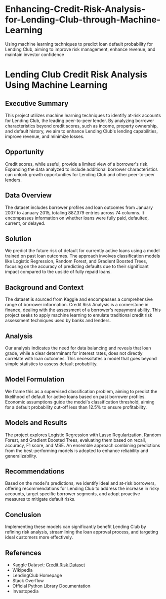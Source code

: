 # Enhancing-Credit-Risk-Analysis-for-Lending-Club-through-Machine-Learning
Using machine learning techniques to predict   loan default probability for Lending Club, aiming to improve risk management, enhance revenue, and maintain investor confidence

# Lending Club Credit Risk Analysis Using Machine Learning

## Executive Summary
This project utilizes machine learning techniques to identify at-risk accounts for Lending Club, the leading peer-to-peer lender. By analyzing borrower characteristics beyond credit scores, such as income, property ownership, and default history, we aim to enhance Lending Club's lending capabilities, improve revenue, and minimize losses.

## Opportunity
Credit scores, while useful, provide a limited view of a borrower's risk. Expanding the data analyzed to include additional borrower characteristics can unlock growth opportunities for Lending Club and other peer-to-peer lenders.

## Data Overview
The dataset includes borrower profiles and loan outcomes from January 2007 to January 2015, totaling 887,379 entries across 74 columns. It encompasses information on whether loans were fully paid, defaulted, current, or delayed.

## Solution
We predict the future risk of default for currently active loans using a model trained on past loan outcomes. The approach involves classification models like Logistic Regression, Random Forest, and Gradient Boosted Trees, focusing on the accuracy of predicting defaults due to their significant impact compared to the upside of fully repaid loans.

## Background and Context
The dataset is sourced from Kaggle and encompasses a comprehensive range of borrower information. Credit Risk Analysis is a cornerstone in finance, dealing with the assessment of a borrower's repayment ability. This project seeks to apply machine learning to emulate traditional credit risk assessment techniques used by banks and lenders.

## Analysis
Our analysis indicates the need for data balancing and reveals that loan grade, while a clear determinant for interest rates, does not directly correlate with loan outcomes. This necessitates a model that goes beyond simple statistics to assess default probability.

## Model Formulation
We frame this as a supervised classification problem, aiming to predict the likelihood of default for active loans based on past borrower profiles. Economic assumptions guide the model's classification threshold, aiming for a default probability cut-off less than 12.5% to ensure profitability.

## Models and Results
The project explores Logistic Regression with Lasso Regularization, Random Forest, and Gradient Boosted Trees, evaluating them based on recall, accuracy, F1 score, and MSE. An ensemble approach combining predictions from the best-performing models is adopted to enhance reliability and generalizability.

## Recommendations
Based on the model's predictions, we identify ideal and at-risk borrowers, offering recommendations for Lending Club to address the increase in risky accounts, target specific borrower segments, and adopt proactive measures to mitigate default risks.

## Conclusion
Implementing these models can significantly benefit Lending Club by refining risk analysis, streamlining the loan approval process, and targeting ideal customers more effectively.

## References
- Kaggle Dataset: [Credit Risk Dataset](https://www.kaggle.com/datasets/ranadeep/credit-risk-dataset/data)
- Wikipedia
- LendingClub Homepage
- Stack Overflow
- Official Python Library Documentation
- Investopedia
